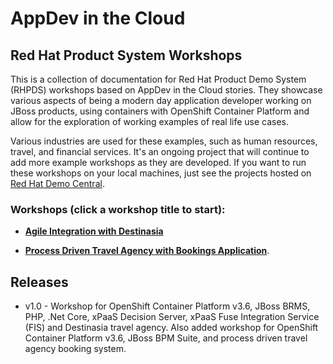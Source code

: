 # AppDev in the Cloud 

## Red Hat Product System Workshops

This is a collection of documentation for Red Hat Product Demo System (RHPDS) workshops based on 
AppDev in the Cloud stories. They showcase various aspects of being a modern day application developer
working on JBoss products, using containers with OpenShift Container Platform and allow for the
exploration of working examples of real life use cases.

Various industries are used for these examples, such as human resources, travel, and financial services.
It's an ongoing project that will continue to add more example workshops as they are developed. If you want
to run these workshops on your local machines, just see the projects hosted on [Red Hat Demo Central](https://github.com/redhatdemocentral).


### Workshops (click a workshop title to start):

 - [**Agile Integration with Destinasia**](workshops/appdev-in-the-cloud-destinasia.adoc)

 - [**Process Driven Travel Agency with Bookings Application**](workshops/appdev-in-the-cloud-travel-agency.adoc).


Releases
--------
- v1.0 - Workshop for OpenShift Container Platform v3.6, JBoss BRMS, PHP, .Net Core, xPaaS Decision Server, xPaaS Fuse Integration Service (FIS) and Destinasia travel agency. Also added workshop for OpenShift Container Platform v3.6, JBoss BPM Suite, and process driven travel agency booking system.
